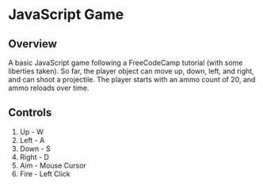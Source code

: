 # JavaScript Game

## Overview
A basic JavaScript game following a FreeCodeCamp tutorial (with some liberties taken). So far, the player object can move up, down, left, and right, and can shoot a projectile. The player starts with an ammo count of 20, and ammo reloads over time. 

## Controls
1. Up - W
2. Left - A
3. Down - S
4. Right - D
5. Aim - Mouse Cursor
6. Fire - Left Click

